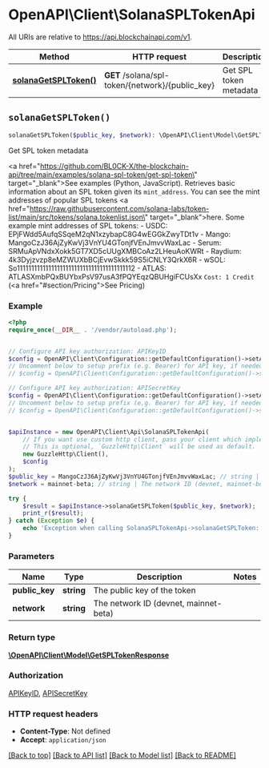 # OpenAPI\Client\SolanaSPLTokenApi

All URIs are relative to https://api.blockchainapi.com/v1.

Method | HTTP request | Description
------------- | ------------- | -------------
[**solanaGetSPLToken()**](SolanaSPLTokenApi.md#solanaGetSPLToken) | **GET** /solana/spl-token/{network}/{public_key} | Get SPL token metadata


## `solanaGetSPLToken()`

```php
solanaGetSPLToken($public_key, $network): \OpenAPI\Client\Model\GetSPLTokenResponse
```

Get SPL token metadata

<a href=\"https://github.com/BL0CK-X/the-blockchain-api/tree/main/examples/solana-spl-token/get-spl-token\" target=\"_blank\">See examples (Python, JavaScript)</a>.  Retrieves basic information about an SPL token given its `mint_address`.  You can see the mint addresses of popular SPL tokens <a href=\"https://raw.githubusercontent.com/solana-labs/token-list/main/src/tokens/solana.tokenlist.json\" target=\"_blank\">here</a>.  Some example mint addresses of SPL tokens: - USDC: EPjFWdd5AufqSSqeM2qN1xzybapC8G4wEGGkZwyTDt1v - Mango: MangoCzJ36AjZyKwVj3VnYU4GTonjfVEnJmvvWaxLac - Serum: SRMuApVNdxXokk5GT7XD5cUUgXMBCoAz2LHeuAoKWRt - Raydium: 4k3Dyjzvzp8eMZWUXbBCjEvwSkkk59S5iCNLY3QrkX6R - wSOL: So11111111111111111111111111111111111111112 - ATLAS: ATLASXmbPQxBUYbxPsV97usA3fPQYEqzQBUHgiFCUsXx  `Cost: 1 Credit` (<a href=\"#section/Pricing\">See Pricing</a>)

### Example

```php
<?php
require_once(__DIR__ . '/vendor/autoload.php');


// Configure API key authorization: APIKeyID
$config = OpenAPI\Client\Configuration::getDefaultConfiguration()->setApiKey('APIKeyID', 'YOUR_API_KEY');
// Uncomment below to setup prefix (e.g. Bearer) for API key, if needed
// $config = OpenAPI\Client\Configuration::getDefaultConfiguration()->setApiKeyPrefix('APIKeyID', 'Bearer');

// Configure API key authorization: APISecretKey
$config = OpenAPI\Client\Configuration::getDefaultConfiguration()->setApiKey('APISecretKey', 'YOUR_API_KEY');
// Uncomment below to setup prefix (e.g. Bearer) for API key, if needed
// $config = OpenAPI\Client\Configuration::getDefaultConfiguration()->setApiKeyPrefix('APISecretKey', 'Bearer');


$apiInstance = new OpenAPI\Client\Api\SolanaSPLTokenApi(
    // If you want use custom http client, pass your client which implements `GuzzleHttp\ClientInterface`.
    // This is optional, `GuzzleHttp\Client` will be used as default.
    new GuzzleHttp\Client(),
    $config
);
$public_key = MangoCzJ36AjZyKwVj3VnYU4GTonjfVEnJmvvWaxLac; // string | The public key of the token
$network = mainnet-beta; // string | The network ID (devnet, mainnet-beta)

try {
    $result = $apiInstance->solanaGetSPLToken($public_key, $network);
    print_r($result);
} catch (Exception $e) {
    echo 'Exception when calling SolanaSPLTokenApi->solanaGetSPLToken: ', $e->getMessage(), PHP_EOL;
}
```

### Parameters

Name | Type | Description  | Notes
------------- | ------------- | ------------- | -------------
 **public_key** | **string**| The public key of the token |
 **network** | **string**| The network ID (devnet, mainnet-beta) |

### Return type

[**\OpenAPI\Client\Model\GetSPLTokenResponse**](../Model/GetSPLTokenResponse.md)

### Authorization

[APIKeyID](../../README.md#APIKeyID), [APISecretKey](../../README.md#APISecretKey)

### HTTP request headers

- **Content-Type**: Not defined
- **Accept**: `application/json`

[[Back to top]](#) [[Back to API list]](../../README.md#endpoints)
[[Back to Model list]](../../README.md#models)
[[Back to README]](../../README.md)
